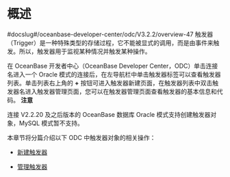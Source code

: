 概述 
=======================
#docslug#/oceanbase-developer-center/odc/V3.2.2/overview-47
触发器（Trigger）是一种特殊类型的存储过程，它不能被显式的调用，而是由事件来触发。所以，触发器用于监视某种情况并触发某种操作。

在 OceanBase 开发者中心（OceanBase Developer Center，ODC）单击连接名进入一个 Oracle 模式的连接后，在左导航栏中单击触发器标签可以查看触发器列表。单击列表右上角的 **+** 按钮可进入触发器新建页面，在触发器列表中双击触发器名进入触发器管理页面，您可以在触发器管理页面查看触发器的基本信息和代码。
**注意**



连接 V2.2.20 及之后版本的 OceanBase 数据库 Oracle 模式支持创建触发器对象，MySQL 模式暂不支持。

本章节将分篇介绍以下 ODC 中触发器对象的相关操作：

* [新建触发器](../7.client-odc-trigger-objects/2.client-odc-create-a-trigger.md)

  

* [管理触发器](../7.client-odc-trigger-objects/3.client-odc-manage-triggers.md)

  



